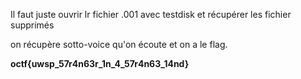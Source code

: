 Il faut juste ouvrir lr fichier .001 avec testdisk et récupérer les fichier supprimés

on récupère sotto-voice qu'on écoute et on a le flag.

**octf{uwsp_57r4n63r_1n_4_57r4n63_14nd}**
